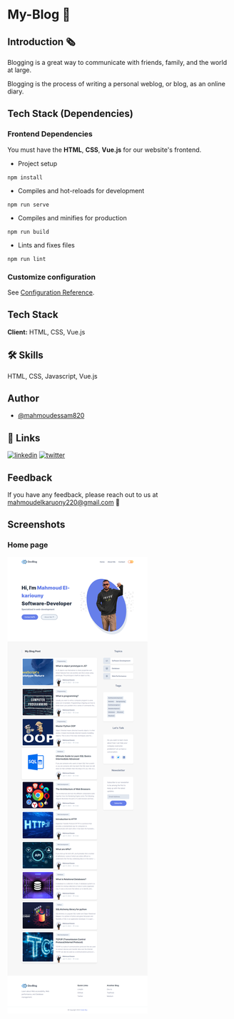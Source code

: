 # My-Blog 📰

## Introduction 🗞

Blogging is a great way to communicate with friends, family, and the world at large.

Blogging is the process of writing a personal weblog, or blog, as an online diary.

## Tech Stack (Dependencies)

### Frontend Dependencies

You must have the **HTML**, **CSS**, **Vue.js** for our website's frontend.

- Project setup

```
npm install
```

- Compiles and hot-reloads for development

```
npm run serve
```

- Compiles and minifies for production

```
npm run build
```

- Lints and fixes files

```
npm run lint
```

### Customize configuration

See [Configuration Reference](https://cli.vuejs.org/config/).

## Tech Stack

**Client:** HTML, CSS, Vue.js

## 🛠 Skills

HTML, CSS, Javascript, Vue.js

## Author

- [@mahmoudessam820](https://github.com/mahmoudessam820)

## 🔗 Links

[![linkedin](https://img.shields.io/badge/linkedin-0A66C2?style=for-the-badge&logo=linkedin&logoColor=white)](https://www.linkedin.com/in/mahmoud-el-kariouny-822719149/)
[![twitter](https://img.shields.io/badge/twitter-1DA1F2?style=for-the-badge&logo=twitter&logoColor=white)](https://twitter.com/Mahmoud42275)

## Feedback

If you have any feedback, please reach out to us at mahmoudelkaruony220@gmail.com 📧

## Screenshots

### Home page

![](./public/my-blog.png)
